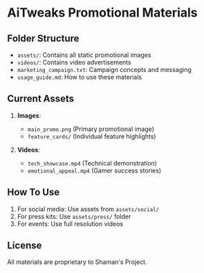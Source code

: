 # AiTweaks Promotional Materials

## Folder Structure
- `assets/`: Contains all static promotional images
- `videos/`: Contains video advertisements
- `marketing_campaign.txt`: Campaign concepts and messaging
- `usage_guide.md`: How to use these materials

## Current Assets
1. **Images**:
   - `main_promo.png` (Primary promotional image)
   - `feature_cards/` (Individual feature highlights)

2. **Videos**:
   - `tech_showcase.mp4` (Technical demonstration)
   - `emotional_appeal.mp4` (Gamer success stories)

## How To Use
1. For social media: Use assets from `assets/social/`
2. For press kits: Use `assets/press/` folder
3. For events: Use full resolution videos

## License
All materials are proprietary to Shaman's Project.
